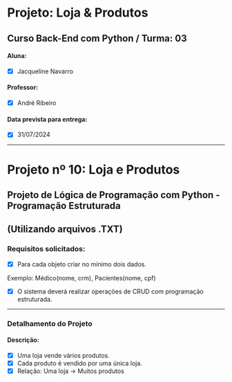 # Projeto: Loja & Produtos 

## Curso Back-End com Python / Turma: 03

#### Aluna:  

- [x] Jacqueline Navarro  

#### Professor:  

- [x] André Ribeiro

#### Data prevista para entrega:  

- [x] 31/07/2024 

---

# Projeto nº 10: Loja e Produtos

## Projeto de Lógica de Programação com Python - Programação Estruturada
(Utilizando arquivos .TXT)
---

### Requisitos solicitados:

- [x] Para cada objeto criar no mínimo dois dados.

Exemplo: Médico(nome, crm), Pacientes(nome, cpf)

- [x] O sistema deverá realizar operações de CRUD com programação estruturada.

---
### Detalhamento do Projeto

#### Descrição:

- [x] Uma loja vende vários produtos.
- [x] Cada produto é vendido por uma única loja.
- [x] Relação: Uma loja -> Muitos produtos
